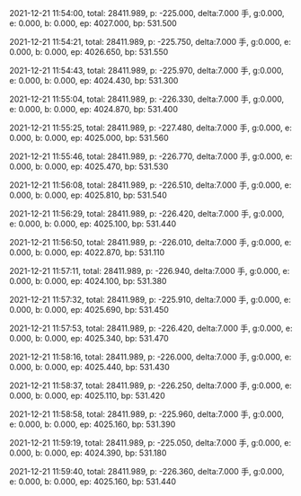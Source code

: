 2021-12-21 11:54:00, total: 28411.989, p: -225.000, delta:7.000 手, g:0.000, e: 0.000, b: 0.000, ep: 4027.000, bp: 531.500

2021-12-21 11:54:21, total: 28411.989, p: -225.750, delta:7.000 手, g:0.000, e: 0.000, b: 0.000, ep: 4026.650, bp: 531.550

2021-12-21 11:54:43, total: 28411.989, p: -225.970, delta:7.000 手, g:0.000, e: 0.000, b: 0.000, ep: 4024.430, bp: 531.300

2021-12-21 11:55:04, total: 28411.989, p: -226.330, delta:7.000 手, g:0.000, e: 0.000, b: 0.000, ep: 4024.870, bp: 531.400

2021-12-21 11:55:25, total: 28411.989, p: -227.480, delta:7.000 手, g:0.000, e: 0.000, b: 0.000, ep: 4025.000, bp: 531.560

2021-12-21 11:55:46, total: 28411.989, p: -226.770, delta:7.000 手, g:0.000, e: 0.000, b: 0.000, ep: 4025.470, bp: 531.530

2021-12-21 11:56:08, total: 28411.989, p: -226.510, delta:7.000 手, g:0.000, e: 0.000, b: 0.000, ep: 4025.810, bp: 531.540

2021-12-21 11:56:29, total: 28411.989, p: -226.420, delta:7.000 手, g:0.000, e: 0.000, b: 0.000, ep: 4025.100, bp: 531.440

2021-12-21 11:56:50, total: 28411.989, p: -226.010, delta:7.000 手, g:0.000, e: 0.000, b: 0.000, ep: 4022.870, bp: 531.110

2021-12-21 11:57:11, total: 28411.989, p: -226.940, delta:7.000 手, g:0.000, e: 0.000, b: 0.000, ep: 4024.100, bp: 531.380

2021-12-21 11:57:32, total: 28411.989, p: -225.910, delta:7.000 手, g:0.000, e: 0.000, b: 0.000, ep: 4025.690, bp: 531.450

2021-12-21 11:57:53, total: 28411.989, p: -226.420, delta:7.000 手, g:0.000, e: 0.000, b: 0.000, ep: 4025.340, bp: 531.470

2021-12-21 11:58:16, total: 28411.989, p: -226.000, delta:7.000 手, g:0.000, e: 0.000, b: 0.000, ep: 4025.440, bp: 531.430

2021-12-21 11:58:37, total: 28411.989, p: -226.250, delta:7.000 手, g:0.000, e: 0.000, b: 0.000, ep: 4025.110, bp: 531.420

2021-12-21 11:58:58, total: 28411.989, p: -225.960, delta:7.000 手, g:0.000, e: 0.000, b: 0.000, ep: 4025.160, bp: 531.390

2021-12-21 11:59:19, total: 28411.989, p: -225.050, delta:7.000 手, g:0.000, e: 0.000, b: 0.000, ep: 4024.390, bp: 531.180

2021-12-21 11:59:40, total: 28411.989, p: -226.360, delta:7.000 手, g:0.000, e: 0.000, b: 0.000, ep: 4025.160, bp: 531.440